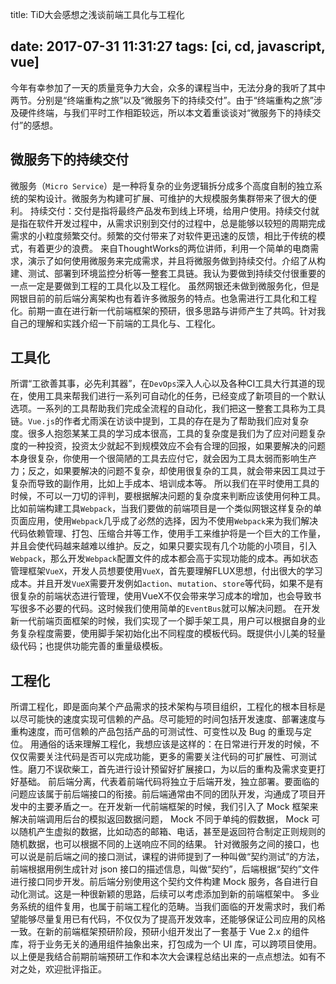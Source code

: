 title: TiD大会感想之浅谈前端工具化与工程化

date: 2017-07-31 11:31:27
tags: [ci, cd, javascript, vue]
---
今年有幸参加了一天的质量竞争力大会，众多的课程当中，无法分身的我听了其中两节。分别是“终端重构之旅”以及“微服务下的持续交付”。由于“终端重构之旅”涉及硬件终端，与我们平时工作相距较远，所以本文着重谈谈对“微服务下的持续交付”的感想。
## 微服务下的持续交付
微服务（`Micro Service`）是一种将复杂的业务逻辑拆分成多个高度自制的独立系统的架构设计。微服务为构建可扩展、可维护的大规模服务集群带来了很大的便利。
持续交付：交付是指将最终产品发布到线上环境，给用户使用。持续交付就是指在软件开发过程中，从需求识别到交付的过程中，总是能够以较短的周期完成需求的小粒度频繁交付。频繁的交付带来了对软件更迅速的反馈，相比于传统的模式，有着更少的浪费。
来自ThoughtWorks的两位讲师，利用一个简单的电商需求，演示了如何使用微服务来完成需求，并且将微服务做到持续交付。介绍了从构建、测试、部署到环境监控分析等一整套工具链。我认为要做到持续交付很重要的一点一定是要做到工程的工具化以及工程化。
虽然网银还未做到微服务化，但是网银目前的前后端分离架构也有着许多微服务的特点。也急需进行工具化和工程化。前期一直在进行新一代前端框架的预研，很多思路与讲师产生了共鸣。针对我自己的理解和实践介绍一下前端的工具化与、工程化。
<!--more-->
## 工具化
所谓“工欲善其事，必先利其器”，在`DevOps`深入人心以及各种CI工具大行其道的现在，使用工具来帮我们进行一系列可自动化的任务，已经变成了新项目的一个默认选项。一系列的工具帮助我们完成全流程的自动化，我们把这一整套工具称为工具链。`Vue.js`的作者尤雨溪在访谈中提到，工具的存在是为了帮助我们应对复杂度。很多人抱怨某某工具的学习成本很高，工具的复杂度是我们为了应对问题复杂度的一种投资，投资太少就起不到规模效应不会有合理的回报，如果要解决的问题本身很复杂，你使用一个很简陋的工具去应付它，就会因为工具太弱而影响生产力；反之，如果要解决的问题不复杂，却使用很复杂的工具，就会带来因工具过于复杂而导致的副作用，比如上手成本、培训成本等。
所以我们在平时使用工具的时候，不可以一刀切的评判，要根据解决问题的复杂度来判断应该使用何种工具。比如前端构建工具`Webpack`，当我们要做的前端项目是一个类似网银这样复杂的单页面应用，使用`Webpack`几乎成了必然的选择，因为不使用`Webpack`来为我们解决代码依赖管理、打包、压缩合并等工作，使用手工来维护将是一个巨大的工作量，并且会使代码越来越难以维护。反之，如果只要实现有几个功能的小项目，引入`Webpack`，那么开发`Webpack`配置文件的成本都会高于实现功能的成本。再如状态管理框架`VueX`，开发人员想要使用`VueX`，首先要理解FLUX思想，付出很大的学习成本。并且开发`VueX`需要开发例如`action`、`mutation`、`store`等代码，如果不是有很复杂的前端状态进行管理，使用VueX不仅会带来学习成本的增加，也会导致书写很多不必要的代码。这时候我们使用简单的`EventBus`就可以解决问题。
在开发新一代前端页面框架的时候，我们实现了一个脚手架工具，用户可以根据自身的业务复杂程度需要，使用脚手架初始化出不同程度的模板代码。既提供小儿美的轻量级代码；也提供功能完善的重量级模板。
## 工程化
所谓工程化，即是面向某个产品需求的技术架构与项目组织，工程化的根本目标是以尽可能快的速度实现可信赖的产品。尽可能短的时间包括开发速度、部署速度与重构速度，而可信赖的产品包括产品的可测试性、可变性以及 Bug 的重现与定位。
用通俗的话来理解工程化，我想应该是这样的：在日常进行开发的时候，不仅仅需要关注代码是否可以完成功能，更多的需要关注代码的可扩展性、可测试性。磨刀不误砍柴工，首先进行设计预留好扩展接口，为以后的重构及需求变更打好基础。
前后端分离，代表着前端代码将独立于后端开发，独立部署。要面临的问题应该属于前后端接口的衔接。前后端通常由不同的团队开发，沟通成了项目开发中的主要矛盾之一。在开发新一代前端框架的时候，我们引入了 Mock 框架来解决前端调用后台的模拟返回数据问题， Mock 不同于单纯的假数据， Mock 可以随机产生虚拟的数据，比如动态的邮箱、电话，甚至是返回符合制定正则规则的随机数据，也可以根据不同的上送响应不同的结果。
针对微服务之间的接口，也可以说是前后端之间的接口测试，课程的讲师提到了一种叫做“契约测试”的方法，前端根据用例生成针对 json 接口的描述信息，叫做“契约”，后端根据“契约”文件进行接口同步开发。前后端分别使用这个契约文件构建 Mock 服务，各自进行自动化测试。这是一种很新颖的思路，后续可以考虑添加到新的前端框架中。
多业务系统的组件复用，也属于前端工程化的范畴。当我们面临的开发需求时，我们希望能够尽量复用已有代码，不仅仅为了提高开发效率，还能够保证公司应用的风格一致。在新的前端框架预研阶段，预研小组开发出了一套基于 Vue 2.x 的组件库，将于业务无关的通用组件抽象出来，打包成为一个 UI 库，可以跨项目使用。
以上便是我结合前期前端预研工作和本次大会课程总结出来的一点点想法。如有不对之处，欢迎批评指正。
<!-- indicate-the-source -->